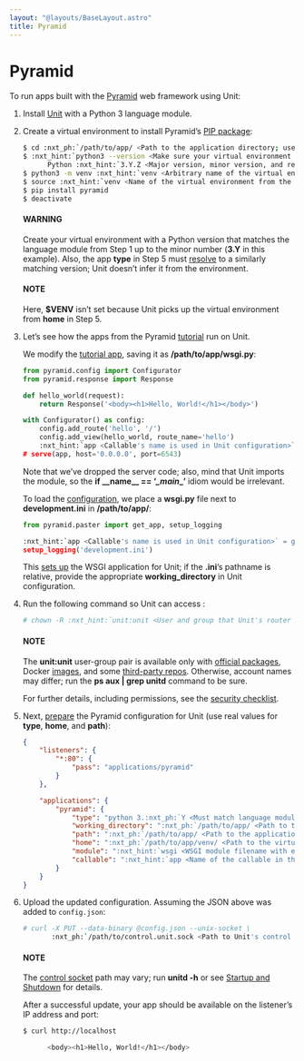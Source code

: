 ```yaml
---
layout: "@layouts/BaseLayout.astro"
title: Pyramid
---
```

# Pyramid

To run apps built with the [Pyramid](https://trypyramid.com) web framework
using Unit:

1. Install [Unit](../installation.md#installation-precomp-pkgs) with a Python 3 language module.
2. Create a virtual environment to install Pyramid’s [PIP package](https://docs.pylonsproject.org/projects/pyramid/en/latest/narr/install.html#installing-pyramid-on-a-unix-system):
   ```bash
   $ cd :nxt_ph:`/path/to/app/ <Path to the application directory; use a real path in your configuration>`
   $ :nxt_hint:`python3 --version <Make sure your virtual environment version matches the module version>`
         Python :nxt_hint:`3.Y.Z <Major version, minor version, and revision number>`
   $ python3 -m venv :nxt_hint:`venv <Arbitrary name of the virtual environment>`
   $ source :nxt_hint:`venv <Name of the virtual environment from the previous command>`/bin/activate
   $ pip install pyramid
   $ deactivate
   ```

   #### WARNING
   Create your virtual environment with a Python version that matches the
   language module from Step 1 up to the minor number (**3.Y** in this
   example).  Also, the app **type** in Step 5 must [resolve](../configuration.md#configuration-apps-common) to a similarly matching version; Unit doesn’t
   infer it from the environment.

   #### NOTE
   Here, **$VENV** isn’t set because Unit picks up the virtual
   environment from **home** in Step 5.
3. Let’s see how the apps from the Pyramid [tutorial](https://docs.pylonsproject.org/projects/pyramid/en/latest/quick_tutorial)
   run on Unit.

   We modify the [tutorial app](https://docs.pylonsproject.org/projects/pyramid/en/latest/quick_tutorial/hello_world.html#steps),
   saving it as **/path/to/app/wsgi.py**:
   ```python
   from pyramid.config import Configurator
   from pyramid.response import Response

   def hello_world(request):
       return Response('<body><h1>Hello, World!</h1></body>')

   with Configurator() as config:
       config.add_route('hello', '/')
       config.add_view(hello_world, route_name='hello')
       :nxt_hint:`app <Callable's name is used in Unit configuration>` = config.make_wsgi_app()
   # serve(app, host='0.0.0.0', port=6543)
   ```

   Note that we’ve dropped the server code; also, mind that Unit imports
   the module, so the **if \_\_name_\_ == ‘_\_main_\_’** idiom would be
   irrelevant.

   To load the [configuration](https://docs.pylonsproject.org/projects/pyramid/en/latest/quick_tutorial/ini.html),
   we place a **wsgi.py** file next to **development.ini** in
   **/path/to/app/**:
   ```python
   from pyramid.paster import get_app, setup_logging

   :nxt_hint:`app <Callable's name is used in Unit configuration>` = get_app('development.ini')
   setup_logging('development.ini')
   ```

   This [sets up](https://docs.pylonsproject.org/projects/pyramid/en/latest/api/paster.html)
   the WSGI application for Unit; if the **.ini**’s pathname is
   relative, provide the appropriate **working_directory** in Unit
   configuration.
4. Run the following command so Unit can access :
   ```bash
   # chown -R :nxt_hint:`unit:unit <User and group that Unit's router runs as by default>` :nxt_ph:`/path/to/app/ <Path to the application files such as /data/www/app/; use a real path in your commands>`
   ```

   #### NOTE
   The **unit:unit** user-group pair is available only with [official
   packages](../installation.md#installation-precomp-pkgs), Docker [images](../installation.md#installation-docker), and some [third-party repos](../installation.md#installation-community-repos).  Otherwise, account names may differ; run
   the **ps aux | grep unitd** command to be sure.

   For further details, including permissions, see the [security checklist](security.md#security-apps).
5. Next, [prepare](../configuration.md#configuration-python) the Pyramid configuration
   for Unit (use real values for **type**, **home**, and
   **path**):
   ```json
   {
       "listeners": {
           "*:80": {
               "pass": "applications/pyramid"
           }
       },

       "applications": {
           "pyramid": {
               "type": "python 3.:nxt_ph:`Y <Must match language module version and virtual environment version>`",
               "working_directory": ":nxt_ph:`/path/to/app/ <Path to the application directory; use a real path in your configuration>`",
               "path": ":nxt_ph:`/path/to/app/ <Path to the application directory; use a real path in your configuration>`",
               "home": ":nxt_ph:`/path/to/app/venv/ <Path to the virtual environment, if any>`",
               "module": ":nxt_hint:`wsgi <WSGI module filename with extension omitted>`",
               "callable": ":nxt_hint:`app <Name of the callable in the module to run>`"
           }
       }
   }
   ```
6. Upload the updated configuration.  Assuming the JSON above was added to
   `config.json`:
   ```bash
   # curl -X PUT --data-binary @config.json --unix-socket \
          :nxt_ph:`/path/to/control.unit.sock <Path to Unit's control socket in your installation>` :nxt_hint:`http://localhost/config/ <Path to the config section in Unit's control API>`
   ```

   #### NOTE
   The [control socket](../controlapi.md#configuration-socket) path may vary; run
   **unitd -h** or see [Startup and Shutdown](source.md#source-startup) for details.

   After a successful update, your app should be available on the listener’s IP
   address and port:
   ```bash
   $ curl http://localhost

         <body><h1>Hello, World!</h1></body>
   ```
